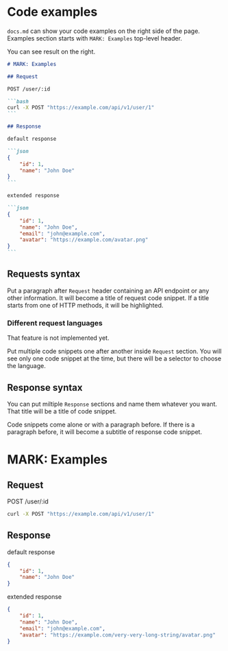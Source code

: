 
# Code examples

`docs.md` can show your code examples on the right side of the page. Examples section starts with `MARK: Examples` top-level header.

You can see result on the right.

````markdown
# MARK: Examples

## Request

POST /user/:id

```bash
curl -X POST "https://example.com/api/v1/user/1"
```

## Response

default response

```json
{
    "id": 1,
    "name": "John Doe"
}
```

extended response

```json
{
    "id": 1,
    "name": "John Doe",
    "email": "john@example.com",
    "avatar": "https://example.com/avatar.png"
}
```
````

## Requests syntax

Put a paragraph after `Request` header containing an API endpoint or any other information. It will become a title of request code snippet. If a title starts from one of HTTP methods, it will be highlighted.

### Different request languages

<aside warning>
    That feature is not implemented yet.
</aside>

Put multiple code snippets one after another inside `Request` section. You will see only one code snippet at the time, but there will be a selector to choose the language.

## Response syntax

You can put miltiple `Response` sections and name them whatever you want. That title will be a title of code snippet.

Code snippets come alone or with a paragraph before. If there is a paragraph before, it will become a subtitle of response code snippet.

# MARK: Examples

## Request

POST /user/:id

```bash
curl -X POST "https://example.com/api/v1/user/1"
```

## Response

default response

```json
{
    "id": 1,
    "name": "John Doe"
}
```

extended response

```json
{
    "id": 1,
    "name": "John Doe",
    "email": "john@example.com",
    "avatar": "https://example.com/very-very-long-string/avatar.png"
}
```
